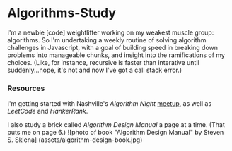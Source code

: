 # Algorithms-Study

I'm a newbie [code] weightlifter working on my weakest muscle group: algorithms. So I'm undertaking a weekly routine of solving algorithm challenges in Javascript, with a goal of building speed in breaking down problems into manageable chunks, and insight into the ramifications of my choices. (Like, for instance, recursive is faster than interative until suddenly...nope, it's not and now I've got a call stack error.)

### Resources
I'm getting started with Nashville's *Algorithm Night* [meetup](https://www.meetup.com/freeCodeCamp-Nashville/events/lssbqsyccqbsb/), as well as *LeetCode* and *HankerRank*.

I also study a brick called *Algorithm Design Manual* a page at a time. (That puts me on page 6.)
![photo of book "Algorithm Design Manual" by Steven S. Skiena] (assets/algorithm-design-book.jpg)



